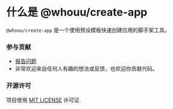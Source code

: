 # 什么是 @whouu/create-app

`@whouu/create-app` 是一个使用预设模板快速创建应用的脚手架工具。

### 参与贡献

- [报告问题](https://github.com/passionzale/creat-app/issues/new)
- 非常欢迎来自任何人有趣的想法或反馈，也欢迎你贡献代码。

### 开源许可

项目使用 [MIT LICENSE](https://github.com/passionzale/create-app/blob/main/LICENSE) 许可证.
